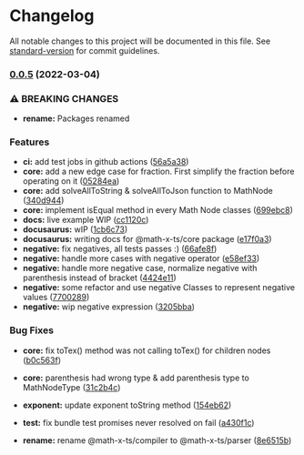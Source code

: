 # Changelog

All notable changes to this project will be documented in this file. See [standard-version](https://github.com/conventional-changelog/standard-version) for commit guidelines.

### [0.0.5](https://github.com/dopey2/math-x-js/compare/v0.0.3...v0.0.5) (2022-03-04)


### ⚠ BREAKING CHANGES

* **rename:** Packages renamed

### Features

* **ci:** add test jobs in github actions ([56a5a38](https://github.com/dopey2/math-x-js/commit/56a5a38481cc3d7f2778485473e604bc58ebddd5))
* **core:** add a new edge case for fraction. First simplify the fraction before operating on it ([05284ea](https://github.com/dopey2/math-x-js/commit/05284eaec3455a8ee240d486f4d7036d17d2ec49))
* **core:** add solveAllToString & solveAllToJson function to MathNode ([340d944](https://github.com/dopey2/math-x-js/commit/340d94479e2c8c2b53165ad940492367b6e9e66b))
* **core:** implement isEqual method in every Math Node classes ([699ebc8](https://github.com/dopey2/math-x-js/commit/699ebc8fdab352f6fc3cd246b5e31c79c77976c8))
* **docs:** live example WIP ([cc1120c](https://github.com/dopey2/math-x-js/commit/cc1120c2e7c23607c55456921d28d54bc2cc79a1))
* **docusaurus:** wIP ([1cb6c73](https://github.com/dopey2/math-x-js/commit/1cb6c73d2f9c3b4a26971ca21ad6e9e107981c20))
* **docusaurus:** writing docs for @math-x-ts/core package ([e17f0a3](https://github.com/dopey2/math-x-js/commit/e17f0a3727c3b30e2d067fe306f8786df52620fb))
* **negative:** fix negatives, all tests passes :) ([66afe8f](https://github.com/dopey2/math-x-js/commit/66afe8f4f39fe667f304d7c0555b95edd21290cf))
* **negative:** handle more cases with negative operator ([e58ef33](https://github.com/dopey2/math-x-js/commit/e58ef334ac0adf6d5b221133c0032c87c63e9ee4))
* **negative:** handle more negative case, normalize negative with parenthesis instead of bracket ([4424e11](https://github.com/dopey2/math-x-js/commit/4424e11e249a300a1cd32b62471782adc5a495d5))
* **negative:** some refactor and use negative Classes to represent negative values ([7700289](https://github.com/dopey2/math-x-js/commit/7700289dc5d79c7b36f73991d0ce06a6b2dc55a1))
* **negative:** wip negative expression ([3205bba](https://github.com/dopey2/math-x-js/commit/3205bbaa1ecd6db47151cf096c5c72c019d42a09))


### Bug Fixes

* **core:** fix toTex() method was not calling toTex() for children nodes ([b0c563f](https://github.com/dopey2/math-x-js/commit/b0c563fe3c184462c6752ca8d9c926bdbf126154))
* **core:** parenthesis had wrong type & add parenthesis type to MathNodeType ([31c2b4c](https://github.com/dopey2/math-x-js/commit/31c2b4c4e8d343afdaf6cccaaf3a5de321d213bb))
* **exponent:** update exponent toString method ([154eb62](https://github.com/dopey2/math-x-js/commit/154eb62ecb9a85f80122481086e8934ba2f6f134))
* **test:** fix bundle test promises never resolved on fail ([a430f1c](https://github.com/dopey2/math-x-js/commit/a430f1cd5e04028ee04c6cd5b8bd84c6b5882fae))


* **rename:** rename @math-x-ts/compiler to @math-x-ts/parser ([8e6515b](https://github.com/dopey2/math-x-js/commit/8e6515bdc5998b2fe0a6f508d7438b9fc2738ee1))
